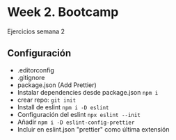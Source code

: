# Week 2. Bootcamp

Ejercicios semana 2

## Configuración

- .editorconfig
- .gitignore
- package.json (Add Prettier)
- Instalar dependencies desde package.json `npm i`
- crear repo: `git init`
- Install de eslint `npm i -D eslint`
- Configuración del eslint `npx eslint --init`
- Añadir `npm i -D eslint-config-prettier`
- Incluir en eslint.json "prettier" como última extensión
